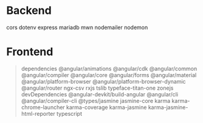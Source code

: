 # Backend
cors 
dotenv 
express 
mariadb 
mwn 
nodemailer 
nodemon 

# Frontend
> dependencies 
@angular/animations 
@angular/cdk 
@angular/common 
@angular/compiler 
@angular/core 
@angular/forms 
@angular/material 
@angular/platform-browser 
@angular/platform-browser-dynamic 
@angular/router 
ngx-csv 
rxjs 
tslib 
typeface-titan-one 
zonejs
> devDependencies 
@angular-devkit/build-angular 
@angular/cli 
@angular/compiler-cli 
@types/jasmine 
jasmine-core 
karma 
karma-chrome-launcher 
karma-coverage 
karma-jasmine 
karma-jasmine-html-reporter 
typescript 
  